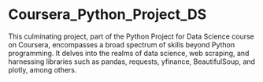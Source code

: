 # Coursera_Python_Project_DS

This culminating project, part of the Python Project for Data Science course on Coursera, encompasses a broad spectrum of skills beyond Python programming. 
It delves into the realms of data science, web scraping, and harnessing libraries such as pandas, requests, yfinance, BeautifulSoup, and plotly, among others.
